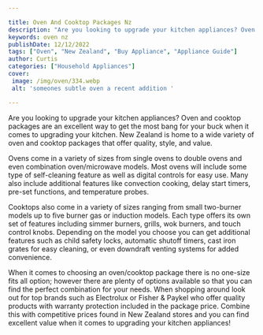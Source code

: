 ```yaml
---

title: Oven And Cooktop Packages Nz
description: "Are you looking to upgrade your kitchen appliances? Oven and cooktop packages are an excellent way to get the most bang for your b...read now to learn more"
keywords: oven nz
publishDate: 12/12/2022
tags: ["Oven", "New Zealand", "Buy Appliance", "Appliance Guide"]
author: Curtis
categories: ["Household Appliances"]
cover: 
 image: /img/oven/334.webp
 alt: 'someones subtle oven a recent addition '

---
```


Are you looking to upgrade your kitchen appliances? Oven and cooktop packages are an excellent way to get the most bang for your buck when it comes to upgrading your kitchen. New Zealand is home to a wide variety of oven and cooktop packages that offer quality, style, and value.

Ovens come in a variety of sizes from single ovens to double ovens and even combination oven/microwave models. Most ovens will include some type of self-cleaning feature as well as digital controls for easy use. Many also include additional features like convection cooking, delay start timers, pre-set functions, and temperature probes. 

Cooktops also come in a variety of sizes ranging from small two-burner models up to five burner gas or induction models. Each type offers its own set of features including simmer burners, grills, wok burners, and touch control knobs. Depending on the model you choose you can get additional features such as child safety locks, automatic shutoff timers, cast iron grates for easy cleaning, or even downdraft venting systems for added convenience. 

When it comes to choosing an oven/cooktop package there is no one-size fits all option; however there are plenty of options available so that you can find the perfect combination for your needs. When shopping around look out for top brands such as Electrolux or Fisher & Paykel who offer quality products with warranty protection included in the package price. Combine this with competitive prices found in New Zealand stores and you can find excellent value when it comes to upgrading your kitchen appliances!
